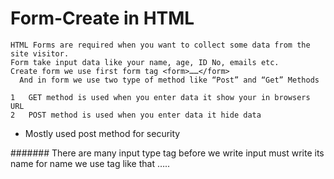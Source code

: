 #  Form-Create in HTML

    HTML Forms are required when you want to collect some data from the site visitor. 
    Form take input data like your name, age, ID No, emails etc.
    Create form we use first form tag <form>……</form>
      And in form we use two type of method like “Post” and “Get” Methods

    1	GET method is used when you enter data it show your in browsers URL 
    2	POST method is used when you enter data it hide data
     
* Mostly used post method for security

#######  There are many input type tag before we write input must write its name for name we use <label>tag like that <label>…..</label>

   
   